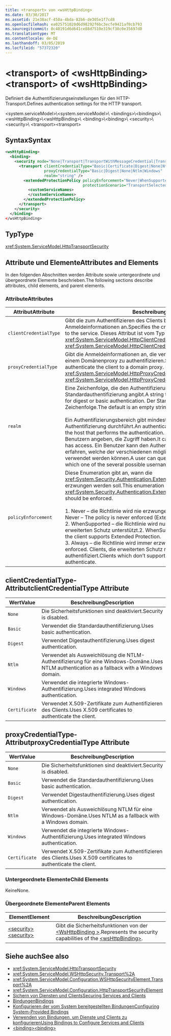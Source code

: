 ```yaml
---
title: <transport> von <wsHttpBinding>
ms.date: 03/30/2017
ms.assetid: 21e38acf-450a-4bda-82b6-de305e1f7cd8
ms.openlocfilehash: ea025751020d6d98292f6bc3ecfe9421af0cb793
ms.sourcegitcommit: 0c48191d6d641ce88d7510e319cf38c0e35697d0
ms.translationtype: MT
ms.contentlocale: de-DE
ms.lasthandoff: 03/05/2019
ms.locfileid: "57372320"
---
```

# <a name="transport-of-wshttpbinding"></a><span data-ttu-id="fbba7-102">\<transport> of \<wsHttpBinding></span><span class="sxs-lookup"><span data-stu-id="fbba7-102">\<transport> of \<wsHttpBinding></span></span>

<span data-ttu-id="fbba7-103">Definiert die Authentifizierungseinstellungen für den HTTP-Transport.</span><span class="sxs-lookup"><span data-stu-id="fbba7-103">Defines authentication settings for the HTTP transport.</span></span>

<span data-ttu-id="fbba7-104">\<system.serviceModel>\\</span><span class="sxs-lookup"><span data-stu-id="fbba7-104">\<system.serviceModel>\\</span></span>
<span data-ttu-id="fbba7-105">\<bindings>\\</span><span class="sxs-lookup"><span data-stu-id="fbba7-105">\<bindings>\\</span></span>
<span data-ttu-id="fbba7-106">\<wsHttpBinding>\\</span><span class="sxs-lookup"><span data-stu-id="fbba7-106">\<wsHttpBinding>\\</span></span>
<span data-ttu-id="fbba7-107">\<binding>\\</span><span class="sxs-lookup"><span data-stu-id="fbba7-107">\<binding>\\</span></span>
<span data-ttu-id="fbba7-108">\<security>\\</span><span class="sxs-lookup"><span data-stu-id="fbba7-108">\<security>\\</span></span>
<span data-ttu-id="fbba7-109">\<transport></span><span class="sxs-lookup"><span data-stu-id="fbba7-109">\<transport></span></span>

## <a name="syntax"></a><span data-ttu-id="fbba7-110">Syntax</span><span class="sxs-lookup"><span data-stu-id="fbba7-110">Syntax</span></span>

```xml
<wsHttpBinding>
  <binding>
    <security mode="None|Transport|TransportWithMessageCredential|TransportCredentialOnly">
      <transport clientCredentialType="Basic|Certificate|Digest|None|Ntlm|Windows"
                 proxyCredentialType="Basic|Digest|None|Ntlm|Windows"
                 realm="string" />
        <extendedProtectionPolicy policyEnforcement="Never|WhenSupported|Always"
                                  protectionScenario="TransportSelected|TrustedProxy">
          <customServiceNames>
          </customServiceNames>
        </extendedProtectionPolicy>
      </transport>
    </security>
  </binding>
</wsHttpBinding>
```

## <a name="type"></a><span data-ttu-id="fbba7-111">Typ</span><span class="sxs-lookup"><span data-stu-id="fbba7-111">Type</span></span>

<xref:System.ServiceModel.HttpTransportSecurity>

## <a name="attributes-and-elements"></a><span data-ttu-id="fbba7-112">Attribute und Elemente</span><span class="sxs-lookup"><span data-stu-id="fbba7-112">Attributes and Elements</span></span>

<span data-ttu-id="fbba7-113">In den folgenden Abschnitten werden Attribute sowie untergeordnete und übergeordnete Elemente beschrieben.</span><span class="sxs-lookup"><span data-stu-id="fbba7-113">The following sections describe attributes, child elements, and parent elements.</span></span>

### <a name="attributes"></a><span data-ttu-id="fbba7-114">Attribute</span><span class="sxs-lookup"><span data-stu-id="fbba7-114">Attributes</span></span>

|<span data-ttu-id="fbba7-115">Attribut</span><span class="sxs-lookup"><span data-stu-id="fbba7-115">Attribute</span></span>|<span data-ttu-id="fbba7-116">Beschreibung</span><span class="sxs-lookup"><span data-stu-id="fbba7-116">Description</span></span>|
|---------------|-----------------|
|`clientCredentialType`|<span data-ttu-id="fbba7-117">Gibt die zum Authentifizieren des Clients beim Dienst verwendeten Anmeldeinformationen an.</span><span class="sxs-lookup"><span data-stu-id="fbba7-117">Specifies the credential used to authenticate the client to the service.</span></span> <span data-ttu-id="fbba7-118">Dieses Attribut ist vom Typ <xref:System.ServiceModel.HttpClientCredentialType>.</span><span class="sxs-lookup"><span data-stu-id="fbba7-118">This attribute is of type <xref:System.ServiceModel.HttpClientCredentialType>.</span></span>|
|`proxyCredentialType`|<span data-ttu-id="fbba7-119">Gibt die Anmeldeinformationen an, die verwendet werden, um den Client bei einem Domänenproxy zu authentifizieren.</span><span class="sxs-lookup"><span data-stu-id="fbba7-119">Specifies the credential used to authenticate the client to a domain proxy.</span></span> <span data-ttu-id="fbba7-120">Dieses Attribut ist vom Typ <xref:System.ServiceModel.HttpProxyCredentialType>.</span><span class="sxs-lookup"><span data-stu-id="fbba7-120">This attribute is of type <xref:System.ServiceModel.HttpProxyCredentialType>.</span></span>|
|`realm`|<span data-ttu-id="fbba7-121">Eine Zeichenfolge, die den Authentifizierungsbereich für die Digest- oder Standardauthentifizierung angibt.</span><span class="sxs-lookup"><span data-stu-id="fbba7-121">A string that specifies the authentication realm for digest or basic authentication.</span></span> <span data-ttu-id="fbba7-122">Der Standardwert ist eine leere Zeichenfolge.</span><span class="sxs-lookup"><span data-stu-id="fbba7-122">The default is an empty string.</span></span><br /><br /> <span data-ttu-id="fbba7-123">Ein Authentifizierungsbereich gibt mindestens den Namen des Hosts an, der die Authentifizierung durchführt.</span><span class="sxs-lookup"><span data-stu-id="fbba7-123">An authentication realm specifies at least the name of the host that performs the authentication.</span></span> <span data-ttu-id="fbba7-124">Er kann auch eine Auflistung von Benutzern angeben, die Zugriff haben.</span><span class="sxs-lookup"><span data-stu-id="fbba7-124">It can also specify a collection of users that has access.</span></span> <span data-ttu-id="fbba7-125">Ein Benutzer kann den Authentifizierungsbereich abfragen, um zu erfahren, welche der verschiedenen möglichen Benutzernamen und Kennwörter verwendet werden können.</span><span class="sxs-lookup"><span data-stu-id="fbba7-125">A user can query the authentication realm to ascertain which one of the several possible usernames and passwords can be used.</span></span>|
|`policyEnforcement`|<span data-ttu-id="fbba7-126">Diese Enumeration gibt an, wann die <xref:System.Security.Authentication.ExtendedProtection.ExtendedProtectionPolicy> erzwungen werden soll.</span><span class="sxs-lookup"><span data-stu-id="fbba7-126">This enumeration specifies when the <xref:System.Security.Authentication.ExtendedProtection.ExtendedProtectionPolicy> should be enforced.</span></span><br /><br /> <span data-ttu-id="fbba7-127">1.  Never – die Richtlinie wird nie erzwungen (erweiterter Schutz ist deaktiviert).</span><span class="sxs-lookup"><span data-stu-id="fbba7-127">1.  Never – The policy is never enforced (Extended Protection is disabled).</span></span><br /><span data-ttu-id="fbba7-128">2.  WhenSupported – die Richtlinie wird nur erzwungen, wenn der Client erweiterten Schutz unterstützt.</span><span class="sxs-lookup"><span data-stu-id="fbba7-128">2.  WhenSupported – The policy is enforced only if the client supports Extended Protection.</span></span><br /><span data-ttu-id="fbba7-129">3.  Always – die Richtlinie wird immer erzwungen.</span><span class="sxs-lookup"><span data-stu-id="fbba7-129">3.  Always – The policy is always enforced.</span></span> <span data-ttu-id="fbba7-130">Clients, die erweiterten Schutz nicht unterstützen, werden nicht authentifiziert.</span><span class="sxs-lookup"><span data-stu-id="fbba7-130">Clients which don’t support Extended Protection will fail to authenticate.</span></span>|

## <a name="clientcredentialtype-attribute"></a><span data-ttu-id="fbba7-131">clientCredentialType-Attribut</span><span class="sxs-lookup"><span data-stu-id="fbba7-131">clientCredentialType Attribute</span></span>

|<span data-ttu-id="fbba7-132">Wert</span><span class="sxs-lookup"><span data-stu-id="fbba7-132">Value</span></span>|<span data-ttu-id="fbba7-133">Beschreibung</span><span class="sxs-lookup"><span data-stu-id="fbba7-133">Description</span></span>|
|-----------|-----------------|
|`None`|<span data-ttu-id="fbba7-134">Die Sicherheitsfunktionen sind deaktiviert.</span><span class="sxs-lookup"><span data-stu-id="fbba7-134">Security is disabled.</span></span>|
|`Basic`|<span data-ttu-id="fbba7-135">Verwendet die Standardauthentifizierung.</span><span class="sxs-lookup"><span data-stu-id="fbba7-135">Uses basic authentication.</span></span>|
|`Digest`|<span data-ttu-id="fbba7-136">Verwendet Digestauthentifizierung.</span><span class="sxs-lookup"><span data-stu-id="fbba7-136">Uses digest authentication.</span></span>|
|`Ntlm`|<span data-ttu-id="fbba7-137">Verwendet als Ausweichlösung die NTLM-Authentifizierung für eine Windows-Domäne.</span><span class="sxs-lookup"><span data-stu-id="fbba7-137">Uses NTLM authentication as a fallback with a Windows domain.</span></span>|
|`Windows`|<span data-ttu-id="fbba7-138">Verwendet die integrierte Windows-Authentifizierung.</span><span class="sxs-lookup"><span data-stu-id="fbba7-138">Uses integrated Windows authentication.</span></span>|
|`Certificate`|<span data-ttu-id="fbba7-139">Verwendet X.509-Zertifikate zum Authentifizieren des Clients.</span><span class="sxs-lookup"><span data-stu-id="fbba7-139">Uses X.509 certificates to authenticate the client.</span></span>|

## <a name="proxycredentialtype-attribute"></a><span data-ttu-id="fbba7-140">proxyCredentialType-Attribut</span><span class="sxs-lookup"><span data-stu-id="fbba7-140">proxyCredentialType Attribute</span></span>

|<span data-ttu-id="fbba7-141">Wert</span><span class="sxs-lookup"><span data-stu-id="fbba7-141">Value</span></span>|<span data-ttu-id="fbba7-142">Beschreibung</span><span class="sxs-lookup"><span data-stu-id="fbba7-142">Description</span></span>|
|-----------|-----------------|
|`None`|<span data-ttu-id="fbba7-143">Die Sicherheitsfunktionen sind deaktiviert.</span><span class="sxs-lookup"><span data-stu-id="fbba7-143">Security is disabled.</span></span>|
|`Basic`|<span data-ttu-id="fbba7-144">Verwendet die Standardauthentifizierung.</span><span class="sxs-lookup"><span data-stu-id="fbba7-144">Uses basic authentication.</span></span>|
|`Digest`|<span data-ttu-id="fbba7-145">Verwendet Digestauthentifizierung.</span><span class="sxs-lookup"><span data-stu-id="fbba7-145">Uses digest authentication.</span></span>|
|`Ntlm`|<span data-ttu-id="fbba7-146">Verwendet als Ausweichlösung NTLM für eine Windows-Domäne.</span><span class="sxs-lookup"><span data-stu-id="fbba7-146">Uses NTLM as a fallback with a Windows domain.</span></span>|
|`Windows`|<span data-ttu-id="fbba7-147">Verwendet die integrierte Windows-Authentifizierung.</span><span class="sxs-lookup"><span data-stu-id="fbba7-147">Uses integrated Windows authentication.</span></span>|
|`Certificate`|<span data-ttu-id="fbba7-148">Verwendet X.509-Zertifikate zum Authentifizieren des Clients.</span><span class="sxs-lookup"><span data-stu-id="fbba7-148">Uses X.509 certificates to authenticate the client.</span></span>|

### <a name="child-elements"></a><span data-ttu-id="fbba7-149">Untergeordnete Elemente</span><span class="sxs-lookup"><span data-stu-id="fbba7-149">Child Elements</span></span>

<span data-ttu-id="fbba7-150">Keine</span><span class="sxs-lookup"><span data-stu-id="fbba7-150">None.</span></span>

### <a name="parent-elements"></a><span data-ttu-id="fbba7-151">Übergeordnete Elemente</span><span class="sxs-lookup"><span data-stu-id="fbba7-151">Parent Elements</span></span>

|<span data-ttu-id="fbba7-152">Element</span><span class="sxs-lookup"><span data-stu-id="fbba7-152">Element</span></span>|<span data-ttu-id="fbba7-153">Beschreibung</span><span class="sxs-lookup"><span data-stu-id="fbba7-153">Description</span></span>|
|-------------|-----------------|
|[<span data-ttu-id="fbba7-154">\<security></span><span class="sxs-lookup"><span data-stu-id="fbba7-154">\<security></span></span>](../../../../../docs/framework/configure-apps/file-schema/wcf/security-of-wshttpbinding.md)|<span data-ttu-id="fbba7-155">Gibt die Sicherheitsfunktionen von der [ \<WsHttpBinding >](../../../../../docs/framework/configure-apps/file-schema/wcf/wshttpbinding.md).</span><span class="sxs-lookup"><span data-stu-id="fbba7-155">Represents the security capabilities of the [\<wsHttpBinding>](../../../../../docs/framework/configure-apps/file-schema/wcf/wshttpbinding.md).</span></span>|

## <a name="see-also"></a><span data-ttu-id="fbba7-156">Siehe auch</span><span class="sxs-lookup"><span data-stu-id="fbba7-156">See also</span></span>

- <xref:System.ServiceModel.HttpTransportSecurity>
- <xref:System.ServiceModel.WSHttpSecurity.Transport%2A>
- <xref:System.ServiceModel.Configuration.WSHttpSecurityElement.Transport%2A>
- <xref:System.ServiceModel.Configuration.HttpTransportSecurityElement>
- [<span data-ttu-id="fbba7-157">Sichern von Diensten und Clients</span><span class="sxs-lookup"><span data-stu-id="fbba7-157">Securing Services and Clients</span></span>](../../../../../docs/framework/wcf/feature-details/securing-services-and-clients.md)
- [<span data-ttu-id="fbba7-158">Bindungen</span><span class="sxs-lookup"><span data-stu-id="fbba7-158">Bindings</span></span>](../../../../../docs/framework/wcf/bindings.md)
- [<span data-ttu-id="fbba7-159">Konfigurieren der vom System bereitgestellten Bindungen</span><span class="sxs-lookup"><span data-stu-id="fbba7-159">Configuring System-Provided Bindings</span></span>](../../../../../docs/framework/wcf/feature-details/configuring-system-provided-bindings.md)
- [<span data-ttu-id="fbba7-160">Verwenden von Bindungen, um Dienste und Clients zu konfigurieren</span><span class="sxs-lookup"><span data-stu-id="fbba7-160">Using Bindings to Configure Services and Clients</span></span>](../../../../../docs/framework/wcf/using-bindings-to-configure-services-and-clients.md)
- [<span data-ttu-id="fbba7-161">\<binding></span><span class="sxs-lookup"><span data-stu-id="fbba7-161">\<binding></span></span>](../../../../../docs/framework/misc/binding.md)
